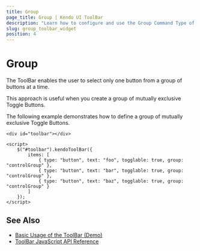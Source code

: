 ```yaml
---
title: Group
page_title: Group | Kendo UI ToolBar
description: "Learn how to configure and use the Group Command Type of the Kendo UI ToolBar widget."
slug: group_toolbar_widget
position: 4
---
```


# Group

The ToolBar enables the user to select only one button from a group of buttons at a time.

This approach is useful when you create a group of mutually exclusive Toggle Buttons.

The following example demonstrates how to define a group of mutually exclusive Toggle Buttons.



    <div id="toolbar"></div>

    <script>
        $("#toolbar").kendoToolBar({
            items: [
                { type: "button", text: "foo", togglable: true, group: "controlGroup" },
                { type: "button", text: "bar", togglable: true, group: "controlGroup" },
                { type: "button", text: "baz", togglable: true, group: "controlGroup" }
            ]
        });
    </script>

## See Also

* [Basic Usage of the ToolBar (Demo)](https://demos.telerik.com/kendo-ui/toolbar/index)
* [ToolBar JavaScript API Reference](/api/javascript/ui/toolbar)
